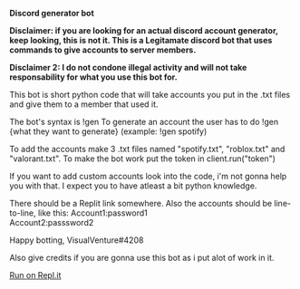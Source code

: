 **Discord generator bot**

**Disclaimer: if you are looking for an actual discord account generator, keep looking, this is not it. This is a Legitamate discord bot that uses commands to give accounts to server members.**

**Disclaimer 2: I do not condone illegal activity and will not take responsability for what you use this bot for.**

This bot is short python code that will take accounts you put in the .txt files and give them to a member that used it.

The bot's syntax is !gen
To generate an account the user has to do !gen {what they want to generate} (example: !gen spotify)

To add the accounts make 3 .txt files named "spotify.txt", "roblox.txt" and "valorant.txt".
To make the bot work put the token in client.run("token")

If you want to add custom accounts look into the code, i'm not gonna help you with that. 
I expect you to have atleast a bit python knowledge.

There should be a Replit link somewhere.
Also the accounts should be line-to-line, like this:
Account1:password1            
Account2:passsword2

Happy botting, VisualVenture#4208

Also give credits if you are gonna use this bot as i put alot of work in it.

[Run on Repl.it](https://replit.com/@CiphersDen/Discord-Genrator-Bot-by-VisualVenture4208?v=1)
